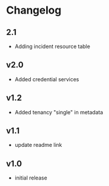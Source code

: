 # Changelog

## 2.1

- Adding incident resource table

## v2.0

- Added credential services

## v1.2

- Added tenancy "single" in metadata

## v1.1

- update readme link

## v1.0

- initial release
